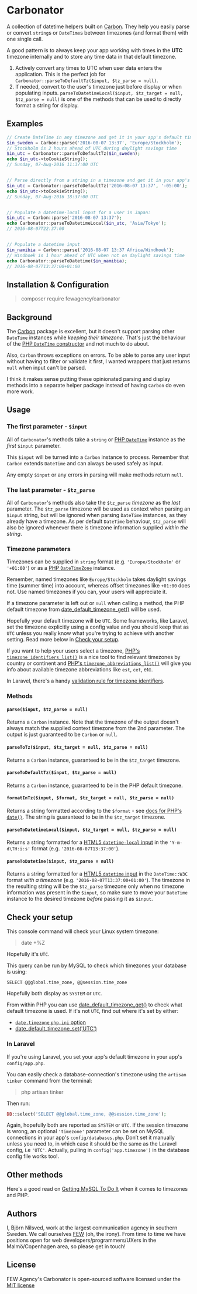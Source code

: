 # Carbonator
A collection of datetime helpers built on [Carbon](http://carbon.nesbot.com).
They help you easily parse or convert `string`s or `DateTime`s between timezones (and format them) with one single call.

A good pattern is to always keep your app working with times in the **UTC** timezone internally
and to store any time data in that default timezone.

1. Actively convert any times to UTC when user data enters the application.
This is the perfect job for `Carbonator::parseToDefaultTz($input, $tz_parse = null)`.
2. If needed, convert to the user's timezone just before display or when populating inputs.
`parseToDatetimeLocal($input, $tz_target = null, $tz_parse = null)`
is one of the methods that can be used to directly format a string for display.

## Examples
```php
// Create DateTime in any timezone and get it in your app's default timezone:
$in_sweden = Carbon::parse('2016-08-07 13:37', 'Europe/Stockholm');
// Stockholm is 2 hours ahead of UTC during daylight savings time
$in_utc = Carbonator::parseToDefaultTz($in_sweden);
echo $in_utc->toCookieString();
// Sunday, 07-Aug-2016 11:37:00 UTC


// Parse directly from a string in a timezone and get it in your app's default timezone:
$in_utc = Carbonator::parseToDefaultTz('2016-08-07 13:37', '-05:00');
echo $in_utc->toCookieString();
// Sunday, 07-Aug-2016 18:37:00 UTC


// Populate a datetime-local input for a user in Japan:
$in_utc = Carbon::parse('2016-08-07 13:37');
echo Carbonator::parseToDatetimeLocal($in_utc, 'Asia/Tokyo');
// 2016-08-07T22:37:00


// Populate a datetime input
$in_namibia = Carbon::parse('2016-08-07 13:37 Africa/Windhoek');
// Windhoek is 1 hour ahead of UTC when not on daylight savings time
echo Carbonator::parseToDatetime($in_namibia);
// 2016-08-07T13:37:00+01:00
```

## Installation & Configuration
> composer require fewagency/carbonator

## Background
The [Carbon](http://carbon.nesbot.com) package is excellent,
but it doesn't support parsing other `DateTime` instances while *keeping their timezone*.
That's just the behaviour of the [PHP `DateTime` constructor](http://php.net/manual/en/datetime.construct.php)
and not much to do about.

Also, `Carbon` throws exceptions on errors.
To be able to parse any user input without having to filter or validate it first,
I wanted wrappers that just returns `null` when input can't be parsed. 

I think it makes sense putting these opinionated parsing and display methods into a separate
helper package instead of having `Carbon` do even more work.

## Usage

### The first parameter - `$input`
All of `Carbonator`'s methods take a `string` or
[PHP `DateTime`](http://php.net/manual/en/class.datetime.php)
instance as the *first* `$input` parameter.

This `$input` will be turned into a `Carbon` instance to process.
Remember that `Carbon` extends `DateTime` and can always be used safely as input.

Any empty `$input` or any errors in parsing will make methods return `null`.

### The last parameter - `$tz_parse`
All of `Carbonator`'s methods also take the `$tz_parse` *timezone* as the *last* parameter.
The `$tz_parse` timezone will be used as context when parsing an `$input` string,
but will be ignored when parsing `DateTime` instances, as they already have a timezone.
As per default `DateTime` behaviour, `$tz_parse` will also be ignored whenever there is timezone
information supplied *within the string*.

### Timezone parameters
Timezones can be supplied in `string` format (e.g. `'Europe/Stockholm'` or `'+01:00'`) or as a
[PHP `DateTimeZone`](http://php.net/manual/en/class.datetimezone.php) instance.

Remember, named timezones like `Europe/Stockholm` takes daylight savings time (summer time)
into account, whereas offset timezones like `+01:00` does not.
Use named timezones if you can, your users will appreciate it.

If a timezone parameter is left out or `null` when calling a method,
the PHP default timezone from
[date_default_timezone_get()](http://php.net/manual/en/function.date-default-timezone-get.php)
will be used.

Hopefully your default timezone will be `UTC`.
Some frameworks, like Laravel, set the timezone explicitly using a config value
and you should keep that as `UTC` unless you really know what you're trying to achieve with
another setting.
Read more below in [Check your setup](#checkyoursetup).

If you want to help your users select a timezone,
[PHP's `timezone_identifiers_list()`](http://php.net/manual/en/function.timezone-identifiers-list.php)
is a nice tool to find relevant timezones by country or continent
and [PHP's `timezone_abbreviations_list()`](http://php.net/manual/en/datetimezone.listabbreviations.php)
will give you info about available timezone abbreviations like `est`, `cet`, etc.

In Laravel, there's a handy [validation rule for timezone identifiers](https://laravel.com/docs/validation#rule-timezone).

### Methods
#### `parse($input, $tz_parse = null)`
Returns a `Carbon` instance.
Note that the timezone of the output doesn't always match the supplied context timezone
from the 2nd parameter. The output is just guaranteed to be `Carbon` or `null`.

#### `parseToTz($input, $tz_target = null, $tz_parse = null)`
Returns a `Carbon` instance, guaranteed to be in the `$tz_target` timezone.

#### `parseToDefaultTz($input, $tz_parse = null)`
Returns a `Carbon` instance, guaranteed to be in the PHP default timezone.

#### `formatInTz($input, $format, $tz_target = null, $tz_parse = null)`
Returns a string formatted according to the `$format` - see [docs for PHP's `date()`](http://php.net/manual/en/function.date.php).
The string is guaranteed to be in the `$tz_target` timezone.

#### `parseToDatetimeLocal($input, $tz_target = null, $tz_parse = null)`
Returns a string formatted for a
[HTML5 `datetime-local` input](http://www.w3.org/TR/html-markup/input.datetime-local.html)
in the `'Y-m-d\TH:i:s'` format (e.g. `'2016-08-07T13:37:00'`).

#### `parseToDatetime($input, $tz_parse = null)`
Returns a string formatted for a [HTML5 `datetime` input](http://www.w3.org/TR/html-markup/input.datetime.html)
in the `DateTime::W3C` format *with a timezone* (e.g. `'2016-08-07T13:37:00+01:00'`).
The timezone in the resulting string will be the `$tz_parse` timezone only when no
timezone information was present in the `$input`, so make sure to move your
`DateTime` instance to the desired timezone *before* passing it as `$input`.

## Check your setup
This console command will check your Linux system timezone:
> date +%Z

Hopefully it's `UTC`.

This query can be run by MySQL to check which timezones your database is using:
```mysql
SELECT @@global.time_zone, @@session.time_zone
```
Hopefully both display as `SYSTEM` or `UTC`.

From within PHP you can use
[date_default_timezone_get()](http://php.net/manual/en/function.date-default-timezone-get.php)
to check what default timezone is used.
If it's not `UTC`, find out where it's set by either:
- [`date.timezone` `php.ini` option](http://php.net/manual/en/datetime.configuration.php#ini.date.timezone)
- [date_default_timezone_set('UTC')](http://php.net/manual/en/function.date-default-timezone-set.php)

### In Laravel
If you're using Laravel, you set your app's default timezone in your app's `config/app.php`.

You can easily check a database-connection's timezone using the `artisan tinker` command from the terminal:
> php artisan tinker

Then run:

```php
DB::select('SELECT @@global.time_zone, @@session.time_zone');
```

Again, hopefully both are reported as `SYSTEM` or `UTC`.
If the session timezone is wrong, an optional `'timezone'` parameter can be set on MySQL connections
in your app's `config/databases.php`.
Don’t set it manually unless you need to, in which case it should be the same as the
Laravel config, i.e `'UTC'`.
Actually, pulling in `config('app.timezone')` in the database config file works too!.

## Other methods
Here's a good read on [Getting MySQL To Do It](https://www.mettle.io/blog/post/mysql-php-timezone/) when it comes to timezones and PHP.

## Authors
I, Björn Nilsved, work at the largest communication agency in southern Sweden.
We call ourselves [FEW](http://fewagency.se) (oh, the irony).
From time to time we have positions open for web developers/programmers/UXers
in the Malmö/Copenhagen area, so please get in touch!

## License
FEW Agency's Carbonator is open-sourced software licensed under the
[MIT license](http://opensource.org/licenses/MIT)
